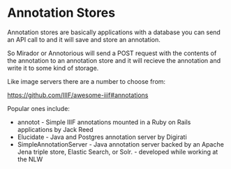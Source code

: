 # Annotation Stores

Annotation stores are basically applications with a database you can send an API call to and it will save and store an annotation.

So Mirador or Annotorious will send a POST request with the contents of the annotation to an annotation store and it will recieve the annotation and write it to some kind of storage.

Like image servers there are a number to choose from:

https://github.com/IIIF/awesome-iiif#annotations

Popular ones include:
 * annotot - Simple IIIF annotations mounted in a Ruby on Rails applications by Jack Reed
 * Elucidate - Java and Postgres annotation server by Digirati
 * SimpleAnnotationServer - Java annotation server backed by an Apache Jena triple store, Elastic Search, or Solr. - developed while working at the NLW
